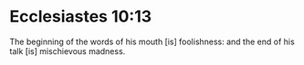 # Ecclesiastes 10:13

The beginning of the words of his mouth [is] foolishness: and the end of his talk [is] mischievous madness.